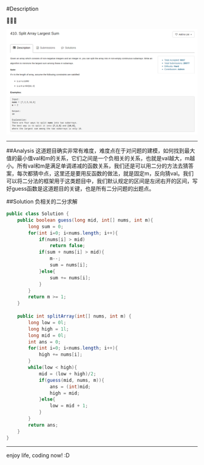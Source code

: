 #Description

:star2::star2::star2:

![](/images/Split_Array_Largest_Sum.png)

***
##Analysis
这道题目确实非常有难度，难度点在于对问题的建模，如何找到最大值的最小值val和m的关系，它们之间是一个负相关的关系，也就是val越大，m越小。所有val和m是满足单调递减的函数关系，我们还是可以用二分的方法去猜答案，每次都猜中点，这里还是要用反函数的做法，就是固定m，反向猜val。我们可以将二分法的框架用于这类题目中，我们默认规定的区间是左闭右开的区间，写好guess函数是这道题目的关键，也是所有二分问题的出题点。

##Solution 负相关的二分求解

```java
public class Solution {
    public boolean guess(long mid, int[] nums, int m){
        long sum = 0;
        for(int i=0; i<nums.length; i++){
            if(nums[i] > mid)
                return false;
            if(sum + nums[i] > mid){
                m--;
                sum = nums[i];
            }else{
                sum += nums[i];
            }
        }
        return m >= 1;
    }
    
    public int splitArray(int[] nums, int m) {
        long low = 0l;
        long high = 1l;
        long mid = 0l;
        int ans = 0;
        for(int i=0; i<nums.length; i++){
            high += nums[i];
        }
        while(low < high){
            mid = (low + high)/2;
            if(guess(mid, nums, m)){
                ans = (int)mid;
                high = mid;
            }else{
                low = mid + 1;
            }
        }
        return ans;
    }
}
```
***
enjoy life, coding now! :D
